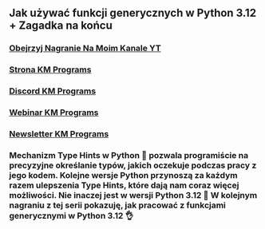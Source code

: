 ## Jak używać funkcji generycznych w Python 3.12 + Zagadka na końcu

### [Obejrzyj Nagranie Na Moim Kanale YT](https://youtu.be/8N-Vy6nzYJU)
### [Strona KM Programs](https://km-programs.pl/)
### [Discord KM Programs](https://discord.com/invite/a6SXsjjBMx)
### [Webinar KM Programs](https://km-programs.pl/webinar/)
### [Newsletter KM Programs](https://km-programs.pl/newsletter/)

### Mechanizm Type Hints w Python 🐍 pozwala programiście na precyzyjne określanie typów, jakich oczekuje podczas pracy z jego kodem. Kolejne wersje Python przynoszą za każdym razem ulepszenia Type Hints, które dają nam coraz więcej możliwości. Nie inaczej jest w wersji Python 3.12 💪 W kolejnym nagraniu z tej serii pokazuję, jak pracować z funkcjami generycznymi w Python 3.12 👌
